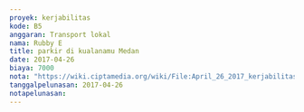 ```yaml
---
proyek: kerjabilitas
kode: B5
anggaran: Transport lokal
nama: Rubby E
title: parkir di kualanamu Medan
date: 2017-04-26
biaya: 7000
nota: "https://wiki.ciptamedia.org/wiki/File:April_26_2017_kerjabilitas_B5_parkir_rubby.jpg"
tanggalpelunasan: 2017-04-26
notapelunasan:
---
```

